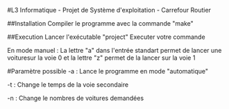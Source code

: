 #L3 Informatique - Projet de Système d'exploitation - Carrefour Routier

##Installation
Compiler le programme avec la commande "make"

##Execution
Lancer l'exécutable "project"
Executer votre commande

En mode manuel : La lettre "a" dans l'entrée standart permet de lancer une voituresur la voie 0
et la lettre "z" permet de la lancer sur la voie 1

#Paramètre possible
-a : Lance le programme en mode "automatique"

-t : Change le temps de la voie secondaire

-n : Change le nombres de voitures demandées
